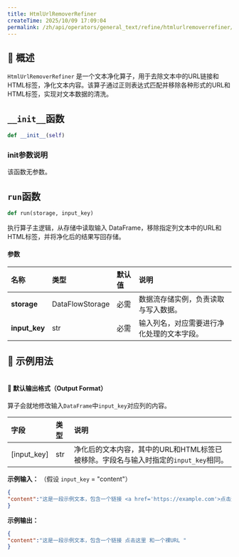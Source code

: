 ```yaml
---
title: HtmlUrlRemoverRefiner
createTime: 2025/10/09 17:09:04
permalink: /zh/api/operators/general_text/refine/htmlurlremoverrefiner/
---
```


## 📘 概述

`HtmlUrlRemoverRefiner` 是一个文本净化算子，用于去除文本中的URL链接和HTML标签，净化文本内容。该算子通过正则表达式匹配并移除各种形式的URL和HTML标签，实现对文本数据的清洗。

## `__init__`函数

```python
def __init__(self)
```

### init参数说明

该函数无参数。

## `run`函数

```python
def run(storage, input_key)
```

执行算子主逻辑，从存储中读取输入 DataFrame，移除指定列文本中的URL和HTML标签，并将净化后的结果写回存储。

#### 参数

| 名称        | 类型            | 默认值 | 说明                                     |
| :---------- | :-------------- | :----- | :--------------------------------------- |
| **storage** | DataFlowStorage | 必需   | 数据流存储实例，负责读取与写入数据。     |
| **input_key** | str             | 必需   | 输入列名，对应需要进行净化处理的文本字段。 |

## 🧠 示例用法

```python

```

#### 🧾 默认输出格式（Output Format）

算子会就地修改输入`DataFrame`中`input_key`对应列的内容。

| 字段        | 类型 | 说明                                                         |
| :---------- | :--- | :----------------------------------------------------------- |
| [input_key] | str  | 净化后的文本内容，其中的URL和HTML标签已被移除。字段名与输入时指定的`input_key`相同。 |

**示例输入：**
（假设 `input_key` = "content"）

```json
{
"content":"这是一段示例文本，包含一个链接 <a href='https://example.com'>点击这里</a> 和一个裸URL https://another-example.org/page"
}
```

**示例输出：**

```json
{
"content":"这是一段示例文本，包含一个链接 点击这里 和一个裸URL "
}
```
